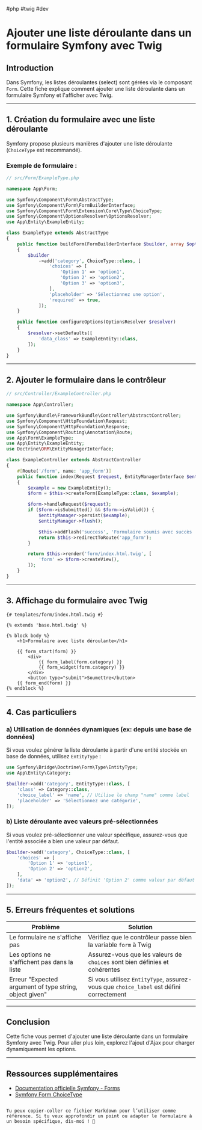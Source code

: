 #php #twig #dev 
# Ajouter une liste déroulante dans un formulaire Symfony avec Twig

## Introduction
Dans Symfony, les listes déroulantes (select) sont gérées via le composant `Form`. Cette fiche explique comment ajouter une liste déroulante dans un formulaire Symfony et l'afficher avec Twig.

---

## 1. Création du formulaire avec une liste déroulante
Symfony propose plusieurs manières d'ajouter une liste déroulante (`ChoiceType` est recommandé).

### Exemple de formulaire :

```php
// src/Form/ExampleType.php

namespace App\Form;

use Symfony\Component\Form\AbstractType;
use Symfony\Component\Form\FormBuilderInterface;
use Symfony\Component\Form\Extension\Core\Type\ChoiceType;
use Symfony\Component\OptionsResolver\OptionsResolver;
use App\Entity\ExampleEntity;

class ExampleType extends AbstractType
{
    public function buildForm(FormBuilderInterface $builder, array $options)
    {
        $builder
            ->add('category', ChoiceType::class, [
                'choices' => [
                    'Option 1' => 'option1',
                    'Option 2' => 'option2',
                    'Option 3' => 'option3',
                ],
                'placeholder' => 'Sélectionnez une option',
                'required' => true,
            ]);
    }

    public function configureOptions(OptionsResolver $resolver)
    {
        $resolver->setDefaults([
            'data_class' => ExampleEntity::class,
        ]);
    }
}
````

---

## 2. Ajouter le formulaire dans le contrôleur

```php
// src/Controller/ExampleController.php

namespace App\Controller;

use Symfony\Bundle\FrameworkBundle\Controller\AbstractController;
use Symfony\Component\HttpFoundation\Request;
use Symfony\Component\HttpFoundation\Response;
use Symfony\Component\Routing\Annotation\Route;
use App\Form\ExampleType;
use App\Entity\ExampleEntity;
use Doctrine\ORM\EntityManagerInterface;

class ExampleController extends AbstractController
{
    #[Route('/form', name: 'app_form')]
    public function index(Request $request, EntityManagerInterface $entityManager): Response
    {
        $example = new ExampleEntity();
        $form = $this->createForm(ExampleType::class, $example);

        $form->handleRequest($request);
        if ($form->isSubmitted() && $form->isValid()) {
            $entityManager->persist($example);
            $entityManager->flush();

            $this->addFlash('success', 'Formulaire soumis avec succès !');
            return $this->redirectToRoute('app_form');
        }

        return $this->render('form/index.html.twig', [
            'form' => $form->createView(),
        ]);
    }
}
```

---

## 3. Affichage du formulaire avec Twig

```twig
{# templates/form/index.html.twig #}

{% extends 'base.html.twig' %}

{% block body %}
    <h1>Formulaire avec liste déroulante</h1>

    {{ form_start(form) }}
        <div>
            {{ form_label(form.category) }}
            {{ form_widget(form.category) }}
        </div>
        <button type="submit">Soumettre</button>
    {{ form_end(form) }}
{% endblock %}
```

---

## 4. Cas particuliers

### a) Utilisation de données dynamiques (ex: depuis une base de données)

Si vous voulez générer la liste déroulante à partir d'une entité stockée en base de données, utilisez `EntityType` :

```php
use Symfony\Bridge\Doctrine\Form\Type\EntityType;
use App\Entity\Category;

$builder->add('category', EntityType::class, [
    'class' => Category::class,
    'choice_label' => 'name', // Utilise le champ "name" comme label
    'placeholder' => 'Sélectionnez une catégorie',
]);
```

### b) Liste déroulante avec valeurs pré-sélectionnées

Si vous voulez pré-sélectionner une valeur spécifique, assurez-vous que l'entité associée a bien une valeur par défaut.

```php
$builder->add('category', ChoiceType::class, [
    'choices' => [
        'Option 1' => 'option1',
        'Option 2' => 'option2',
    ],
    'data' => 'option2', // Définit 'Option 2' comme valeur par défaut
]);
```

---

## 5. Erreurs fréquentes et solutions

| Problème                                                | Solution                                                                               |
| ------------------------------------------------------- | -------------------------------------------------------------------------------------- |
| Le formulaire ne s'affiche pas                          | Vérifiez que le contrôleur passe bien la variable `form` à Twig                        |
| Les options ne s'affichent pas dans la liste            | Assurez-vous que les valeurs de `choices` sont bien définies et cohérentes             |
| Erreur "Expected argument of type string, object given" | Si vous utilisez `EntityType`, assurez-vous que `choice_label` est défini correctement |

---

## Conclusion

Cette fiche vous permet d'ajouter une liste déroulante dans un formulaire Symfony avec Twig. Pour aller plus loin, explorez l'ajout d'Ajax pour charger dynamiquement les options.

---

## Ressources supplémentaires

- [Documentation officielle Symfony - Forms](https://symfony.com/doc/current/forms.html)
- [Symfony Form ChoiceType](https://symfony.com/doc/current/reference/forms/types/choice.html)

```

Tu peux copier-coller ce fichier Markdown pour l’utiliser comme référence. Si tu veux approfondir un point ou adapter le formulaire à un besoin spécifique, dis-moi ! 🚀
```